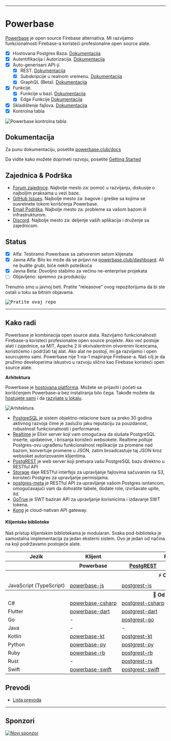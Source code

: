  

---

# Powerbase

[Powerbase](https://powerbase.club) je open source Firebase alternativa. Mi razvijamo funkcionalnosti Firebase-a koristeći profesionalne open source alate.

- [x] Hostovana Postgres Baza. [Dokumentacija](https://powerbase.club/docs/guides/database)
- [x] Autentifikacija i Autorizacija. [Dokumentacija](https://powerbase.club/docs/guides/auth)
- [x] Auto-generisani API-ji.
  - [x] REST. [Dokumentacija](https://powerbase.club/docs/guides/api#rest-api-overview)
  - [x] Subskripcije u realnom vremenu. [Dokumentacija](https://powerbase.club/docs/guides/api#realtime-api-overview)
  - [x] GraphQL (Beta). [Dokumentacija](https://powerbase.club/docs/guides/api#graphql-api-overview)
- [x] Funkcije.
  - [x] Funkcije u bazi. [Dokumentacija](https://powerbase.club/docs/guides/database/functions)
  - [x] Edge Funkcije [Dokumentacija](https://powerbase.club/docs/guides/functions)
- [x] Skladištenje fajlova. [Dokumentacija](https://powerbase.club/docs/guides/storage)
- [x] Kontrolna tabla

![Powerbase kontrolna tabla](https://raw.githubusercontent.com/skorpland/powerbase/master/apps/www/public/images/github/powerbase-dashboard.png)

## Dokumentacija

Za punu dokumentaciju, posetite [powerbase.club/docs](https://powerbase.club/docs)

Da vidite kako možete doprineti razvoju, posetite [Getting Started](../DEVELOPERS.md)

## Zajednica & Podrška

- [Forum zajednice](https://github.com/skorpland/powerbase/discussions). Najbolje mesto za: pomoć u razvijanju, diskusije o najboljim praksama u vezi baze.
- [GitHub Issues](https://github.com/skorpland/powerbase/issues). Najbolje mesto za: bagove i greške sa kojima se susretnete tokom korišćenja Powerbase.
- [Email Podrška](https://powerbase.club/docs/support#business-support). Najbolje mesto za: probleme sa vašom bazom ili infrastrukturom.
- [Discord](https://discord.powerbase.club). Najbolje mesto za: deljenje vaših aplikacija i druženje sa zajednicom.

## Status

- [x] Alfa: Testiramo Powerbase sa zatvorenim setom klijenata
- [x] Javna Alfa: Bilo ko može da se prijavi na [powerbase.club/dashboard](https://powerbase.club/dashboard). Ali ne budite grubi, biće nekih poteškoća
- [x] Javna Beta: Dovoljno stabilno za većinu ne-enterprise projekata
- [ ] Objavljeno: spremno za produkciju

Trenutno smo u javnoj beti. Pratite "releasove" ovog repozitorijuma da bi ste ostali u toku sa bitnim objavama.

<kbd><img src="https://powerbase.club/logo.png" alt="Pratite ovaj repo"/></kbd>

---

## Kako radi

Powerbase je kombinacija open source alata. Razvijamo funkcionalnosti Firebase-a koristeći profesionalne open source projekte. Ako već postoje alati i zajednice, sa MIT, Apache 2 ili ekvivalentnim otvorenim licencama, koristićemo i podržati taj alat. Ako alat ne postoji, mi ga razvijamo i open sourcujemo sami. Powerbase nije 1-na-1 mapiranje Firebase-a. Naš cilj je da pružimo developerima iskustvo u razvoju slično kao Firebase koristeći open source alate.

**Arhitektura**

Powerbase je [hostovana platforma](https://powerbase.club/dashboard). Možete se prijaviti i početi sa korišćenjem Powerbase-a bez instaliranja bilo čega.
Takođe možete da [hostujete sami](https://powerbase.club/docs/guides/hosting/overview) i da [razvijate u lokalu](https://powerbase.club/docs/guides/local-development).

![Arhitektura](https://github.com/skorpland/powerbase/blob/master/apps/docs/public/img/powerbase-architecture.svg)

- [PostgreSQL](https://www.postgresql.org/) je sistem objektno-relacione baze sa preko 30 godina aktivnog razvoja čime je zaslužio jaku reputaciju za pouzdanost, robustnost funkcionalnosti i performanse.
- [Realtime](https://github.com/skorpland/realtime) je Elixir server koji vam omogućava da slušate PostgreSQL inserte, updateove, i brisanja koristeći websokete. Realtime polluje Postgres-ovu ugrađenu funkcionalnost replikacije za promene nad bazom, konvertuje promene u JSON, zatim broadcastuje taj JSON kroz websoket autorizovanim klijentima.
- [PostgREST](http://postgrest.org/) je web server koji pretvara vašu PostgreSQL bazu direktno u RESTful API
- [Storage](https://github.com/skorpland/storage-api) daje RESTful interfejs za upravljanje fajlovima sačuvanim na S3, koristeći Postgres za upravljanje permisijama.
- [postgres-meta](https://github.com/skorpland/postgres-meta) je RESTful API za upravljanje vašom Postgres isntancom, omogućavajući vam da dohvatite tabele, dodate role, izvršavate upite, itd.
- [GoTrue](https://github.com/netlify/gotrue) je SWT baziran API za upravljanje korisnicima i izdavanje SWT tokena.
- [Kong](https://github.com/Kong/kong) je cloud-nativan API gateway.

#### Klijentske biblioteke

Naš pristup klijentskim bibliotekama je modularan. Svaka pod-biblioteka je samostalna implementacija za jedan eksterni sistem. Ovo je jedan od načina na koji podržavamo postojeće alate.

<table style="table-layout:fixed; white-space: nowrap;">
  <tr>
    <th>Jezik</th>
    <th>Klijent</th>
    <th colspan="5">Funkcionalni klijenti (spakovani u Powerbase klijenta)</th>
  </tr>
  <tr>
    <th></th>
    <th>Powerbase</th>
    <th><a href="https://github.com/postgrest/postgrest" target="_blank" rel="noopener noreferrer">PostgREST</a></th>
    <th><a href="https://github.com/skorpland/gotrue" target="_blank" rel="noopener noreferrer">GoTrue</a></th>
    <th><a href="https://github.com/skorpland/realtime" target="_blank" rel="noopener noreferrer">Realtime</a></th>
    <th><a href="https://github.com/skorpland/storage-api" target="_blank" rel="noopener noreferrer">Storage</a></th>
    <th>Functions</th>
  </tr>
  <!-- TEMPLATE FOR NEW ROW -->
  <!-- START ROW
  <tr>
    <td>lang</td>
    <td><a href="https://github.com/skorpland/powerbase-lang" target="_blank" rel="noopener noreferrer">powerbase-lang</a></td>
    <td><a href="https://github.com/skorpland/postgrest-lang" target="_blank" rel="noopener noreferrer">postgrest-lang</a></td>
    <td><a href="https://github.com/skorpland/gotrue-lang" target="_blank" rel="noopener noreferrer">gotrue-lang</a></td>
    <td><a href="https://github.com/skorpland/realtime-lang" target="_blank" rel="noopener noreferrer">realtime-lang</a></td>
    <td><a href="https://github.com/skorpland/storage-lang" target="_blank" rel="noopener noreferrer">storage-lang</a></td>
  </tr>
  END ROW -->
  <th colspan="7">⚡️ Oficijelni ⚡️</th>
  <tr>
    <td>JavaScript (TypeScript)</td>
    <td><a href="https://github.com/skorpland/powerbase-js" target="_blank" rel="noopener noreferrer">powerbase-js</a></td>
    <td><a href="https://github.com/skorpland/postgrest-js" target="_blank" rel="noopener noreferrer">postgrest-js</a></td>
    <td><a href="https://github.com/skorpland/gotrue-js" target="_blank" rel="noopener noreferrer">gotrue-js</a></td>
    <td><a href="https://github.com/skorpland/realtime-js" target="_blank" rel="noopener noreferrer">realtime-js</a></td>
    <td><a href="https://github.com/skorpland/storage-js" target="_blank" rel="noopener noreferrer">storage-js</a></td>
    <td><a href="https://github.com/skorpland/functions-js" target="_blank" rel="noopener noreferrer">functions-js</a></td>
  </tr>
  <th colspan="7">💚 Od zajednice 💚</th>
  <tr>
    <td>C#</td>
    <td><a href="https://github.com/skorpland/powerbase-csharp" target="_blank" rel="noopener noreferrer">powerbase-csharp</a></td>
    <td><a href="https://github.com/skorpland/postgrest-csharp" target="_blank" rel="noopener noreferrer">postgrest-csharp</a></td>
    <td><a href="https://github.com/skorpland/gotrue-csharp" target="_blank" rel="noopener noreferrer">gotrue-csharp</a></td>
    <td><a href="https://github.com/skorpland/realtime-csharp" target="_blank" rel="noopener noreferrer">realtime-csharp</a></td>
    <td><a href="https://github.com/skorpland/storage-csharp" target="_blank" rel="noopener noreferrer">storage-csharp</a></td>
    <td><a href="https://github.com/skorpland/functions-csharp" target="_blank" rel="noopener noreferrer">functions-csharp</a></td>
  </tr>
  <tr>
    <td>Flutter</td>
    <td><a href="https://github.com/skorpland/powerbase-flutter" target="_blank" rel="noopener noreferrer">powerbase-dart</a></td>
    <td><a href="https://github.com/skorpland/postgrest-dart" target="_blank" rel="noopener noreferrer">postgrest-dart</a></td>
    <td><a href="https://github.com/skorpland/gotrue-dart" target="_blank" rel="noopener noreferrer">gotrue-dart</a></td>
    <td><a href="https://github.com/skorpland/realtime-dart" target="_blank" rel="noopener noreferrer">realtime-dart</a></td>
    <td><a href="https://github.com/skorpland/storage-dart" target="_blank" rel="noopener noreferrer">storage-dart</a></td>
    <td><a href="https://github.com/skorpland/functions-dart" target="_blank" rel="noopener noreferrer">functions-dart</a></td>
  </tr>
  <tr>
    <td>Go</td>
    <td>-</td>
    <td><a href="https://github.com/skorpland/postgrest-go" target="_blank" rel="noopener noreferrer">postgrest-go</a></td>
    <td>-</td>
    <td>-</td>
    <td><a href="https://github.com/skorpland/storage-go" target="_blank" rel="noopener noreferrer">storage-go</a></td>
    <td>-</td>
  </tr>
  <tr>
    <td>Java</td>
    <td>-</td>
    <td>-</td>
    <td><a href="https://github.com/skorpland/gotrue-java" target="_blank" rel="noopener noreferrer">gotrue-java</a></td>
    <td>-</td>
    <td>-</td>
    <td>-</td>
  </tr>
  <tr>
    <td>Kotlin</td>
    <td><a href="https://github.com/skorpland/powerbase-kt" target="_blank" rel="noopener noreferrer">powerbase-kt</a></td>
    <td><a href="https://github.com/skorpland/powerbase-kt/tree/master/Postgrest" target="_blank" rel="noopener noreferrer">postgrest-kt</a></td>
    <td><a href="https://github.com/skorpland/powerbase-kt/tree/master/GoTrue" target="_blank" rel="noopener noreferrer">gotrue-kt</a></td>
    <td><a href="https://github.com/skorpland/powerbase-kt/tree/master/Realtime" target="_blank" rel="noopener noreferrer">realtime-kt</a></td>
    <td><a href="https://github.com/skorpland/powerbase-kt/tree/master/Storage" target="_blank" rel="noopener noreferrer">storage-kt</a></td>
    <td><a href="https://github.com/skorpland/powerbase-kt/tree/master/Functions" target="_blank" rel="noopener noreferrer">functions-kt</a></td>
  </tr>
  <tr>
    <td>Python</td>
    <td><a href="https://github.com/skorpland/powerbase-py" target="_blank" rel="noopener noreferrer">powerbase-py</a></td>
    <td><a href="https://github.com/skorpland/postgrest-py" target="_blank" rel="noopener noreferrer">postgrest-py</a></td>
    <td><a href="https://github.com/skorpland/gotrue-py" target="_blank" rel="noopener noreferrer">gotrue-py</a></td>
    <td><a href="https://github.com/skorpland/realtime-py" target="_blank" rel="noopener noreferrer">realtime-py</a></td>
    <td><a href="https://github.com/skorpland/storage-py" target="_blank" rel="noopener noreferrer">storage-py</a></td>
    <td><a href="https://github.com/skorpland/functions-py" target="_blank" rel="noopener noreferrer">functions-py</a></td>
  </tr>
  <tr>
    <td>Ruby</td>
    <td><a href="https://github.com/skorpland/powerbase-rb" target="_blank" rel="noopener noreferrer">powerbase-rb</a></td>
    <td><a href="https://github.com/skorpland/postgrest-rb" target="_blank" rel="noopener noreferrer">postgrest-rb</a></td>
    <td>-</td>
    <td>-</td>
    <td>-</td>
    <td>-</td>
  </tr>
  <tr>
    <td>Rust</td>
    <td>-</td>
    <td><a href="https://github.com/skorpland/postgrest-rs" target="_blank" rel="noopener noreferrer">postgrest-rs</a></td>
    <td>-</td>
    <td>-</td>
    <td>-</td>
    <td>-</td>
  </tr>
  <tr>
    <td>Swift</td>
    <td><a href="https://github.com/skorpland/powerbase-swift" target="_blank" rel="noopener noreferrer">powerbase-swift</a></td>
    <td><a href="https://github.com/skorpland/postgrest-swift" target="_blank" rel="noopener noreferrer">postgrest-swift</a></td>
    <td><a href="https://github.com/skorpland/gotrue-swift" target="_blank" rel="noopener noreferrer">gotrue-swift</a></td>
    <td><a href="https://github.com/skorpland/realtime-swift" target="_blank" rel="noopener noreferrer">realtime-swift</a></td>
    <td><a href="https://github.com/skorpland/storage-swift" target="_blank" rel="noopener noreferrer">storage-swift</a></td>
    <td>-</td>
  </tr>
</table>

<!--- Remove this list if you're translating to another language, it's hard to keep updated across multiple files-->
<!--- Keep only the link to the list of translation files-->

## Prevodi

- [Lista prevoda](/i18n/languages.md) <!--- Keep only this -->

---

## Sponzori

[![Novi sponzor](https://user-images.githubusercontent.com/10214025/90518111-e74bbb00-e198-11ea-8f88-c9e3c1aa4b5b.png)](https://github.com/sponsors/skorpland)
